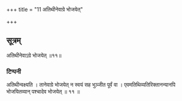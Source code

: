 +++
title = "11 अतिथीनेवाग्रे भोजयेत्"

+++
## सूत्रम्
अतिथीनेवाऽग्रे भोजयेत् ॥११॥  
### टिप्पनी
अतिथीन्वक्ष्यति । तानेवाग्रे भोजयेत् न स्वयं सह भुञ्जीत पूर्वं वा । एवमतिथिव्यतिरिक्तानन्यानपि भोजयितव्यान् पश्चादेव भोजयेत् ॥ ११ ॥  
